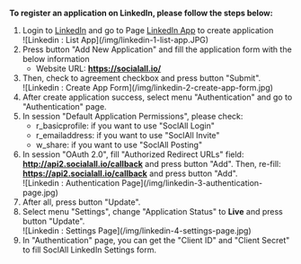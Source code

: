 __To register an application on LinkedIn, please follow the steps below:__

1. Login to [LinkedIn](https://www.linkedin.com/) and go to Page [LinkedIn App](https://www.linkedin.com/secure/developer) to create application
    <div class="soclall-br"></div>
    ![Linkedin : List App](/img/linkedin-1-list-app.JPG)
    <div class="soclall-br"></div>
2. Press button "Add New Application" and fill the application form with the below information
    * Website URL: __https://socialall.io/__
3. Then, check to agreement checkbox and press button "Submit".
    <div class="soclall-br"></div>
    ![Linkedin : Create App Form](/img/linkedin-2-create-app-form.jpg)
    <div class="soclall-br"></div>
4. After create application success, select menu "Authentication" and go to "Authentication" page.
5. In session "Default Application Permissions", please check:
    * r_basicprofile: if you want to use "SoclAll Login"
    * r_emailaddress: if you want to use "SoclAll Invite"
    * w_share: if you want to use "SoclAll Posting"
6. In session "OAuth 2.0", fill "Authorized Redirect URLs" field: __http://api2.socialall.io/callback__ and press button "Add". Then, re-fill: __https://api2.socialall.io/callback__ and press button "Add".
    <div class="soclall-br"></div>
    ![Linkedin : Authentication Page](/img/linkedin-3-authentication-page.jpg)
    <div class="soclall-br"></div> 
7. After all, press button "Update".
8. Select menu "Settings", change "Application Status" to __Live__ and press button "Update".
    <div class="soclall-br"></div>
    ![Linkedin : Settings Page](/img/linkedin-4-settings-page.jpg)
    <div class="soclall-br"></div>    
9. In "Authentication" page, you can get the "Client ID" and "Client Secret" to fill SoclAll LinkedIn Settings form.